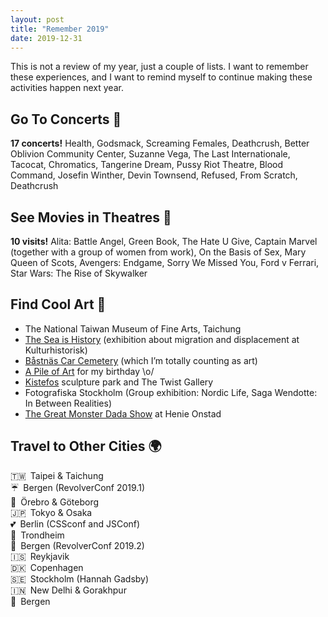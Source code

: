 ```yaml
---
layout: post
title: "Remember 2019"
date: 2019-12-31
---
```


This is not a review of my year, just a couple of lists. I want to remember these experiences, and I want to remind myself to continue making these activities happen next year.

## Go To Concerts 🎵

**17 concerts!** Health, Godsmack, Screaming Females, Deathcrush, Better Oblivion Community Center, Suzanne Vega, The Last Internationale, Tacocat, Chromatics, Tangerine Dream, Pussy Riot Theatre, Blood Command, Josefin Winther, Devin Townsend, Refused, From Scratch, Deathcrush

## See Movies in Theatres 🍿

**10 visits!** Alita: Battle Angel, Green Book, The Hate U Give, Captain Marvel (together with a group of women from work), On&nbsp;the&nbsp;Basis of Sex, Mary Queen of Scots, Avengers: Endgame, Sorry We Missed You, Ford v Ferrari, Star&nbsp;Wars: The Rise of Skywalker

## Find Cool Art 🎨

- The National Taiwan Museum of Fine Arts, Taichung
- [The Sea is History](https://www.khm.uio.no/english/visit-us/historical-museum/temporary-exhibitions/the-sea-is-history.html) (exhibition about migration and displacement at Kulturhistorisk)
- [Båstnäs Car Cemetery](https://www.atlasobscura.com/places/bastnas-car-cemetery) (which I’m totally counting as art)
- [A Pile of Art](https://www.atlasobscura.com/places/a-pile-of-art) for my birthday \o/
- [Kistefos](https://www.kistefosmuseum.com/) sculpture park and The Twist Gallery
- Fotografiska Stockholm (Group exhibition: Nordic Life, Saga Wendotte: In Between Realities)
- [The Great Monster Dada Show](http://hok.no/arrangement/the-great-monster-dada-show) at Henie Onstad

## Travel to Other Cities 🌍

🇹🇼&ensp;Taipei & Taichung <br>
☔️&ensp;Bergen (RevolverConf 2019.1) <br>
🚙&ensp;Örebro & Göteborg <br>
🇯🇵&ensp;Tokyo & Osaka <br>
💕&ensp;Berlin (CSSconf and JSConf) <br>
🚗&ensp;Trondheim <br>
🚂&ensp;Bergen (RevolverConf 2019.2) <br>
🇮🇸&ensp;Reykjavik <br>
🇩🇰&ensp;Copenhagen <br>
🇸🇪&ensp;Stockholm (Hannah Gadsby) <br>
🇮🇳&ensp;New Delhi & Gorakhpur <br>
🎄&ensp;Bergen
